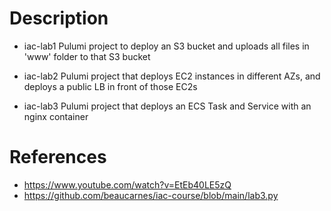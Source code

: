 # Description

- iac-lab1
Pulumi project to deploy an S3 bucket and uploads all files in 'www' folder to that S3 bucket

- iac-lab2
Pulumi project that deploys EC2 instances in different AZs, and deploys a public LB in front of those EC2s

- iac-lab3
Pulumi project that deploys an ECS Task and Service with an nginx container


# References

- https://www.youtube.com/watch?v=EtEb40LE5zQ
- https://github.com/beaucarnes/iac-course/blob/main/lab3.py

